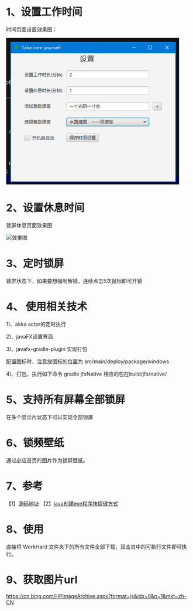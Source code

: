 # 1、设置工作时间

时间页面设置效果图：

![效果图](https://raw.githubusercontent.com/houyafei/have-a-rest-for-hard-work/master/gitImage/v2.png)

# 2、设置休息时间

锁屏休息页面效果图

![效果图](https://raw.githubusercontent.com/houyafei/have-a-rest-for-hard-work/master/gitImage/lock_page.png)


# 3、定时锁屏
锁屏状态下，如果要想强制解锁，连续点击5次鼠标即可开锁

# 4、 使用相关技术
1)、akka actor的定时执行

2)、javaFX设置界面

3)、javafx-gradle-plugin 实现打包

配置图标时，注意放图标的位置为 src/main/deploy/package/windows

4)、打包，执行如下命令
gradle jfxNative
相应的包在build/jfx/native/



# 5、支持所有屏幕全部锁屏

在多个显示片状态下可以实现全部锁屏

# 6、锁频壁纸

通过必应首页的图片作为锁屏壁纸。

# 7、参考
【1】[源码地址](https://github.com/houyafei/have-a-rest-for-hard-work)
【2】[java创建exe程序快捷键方式](https://blog.csdn.net/rico_zhou/article/details/80062917)

# 8、使用

直接将 WorkHard 文件夹下的所有文件全部下载，双击其中的可执行文件即可执行。

# 9、获取图片url
https://cn.bing.com/HPImageArchive.aspx?format=js&idx=0&n=1&mkt=zh-CN
